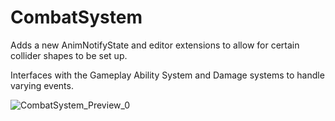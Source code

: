 # CombatSystem
Adds a new AnimNotifyState and editor extensions to allow for certain collider shapes to be set up. 

Interfaces with the Gameplay Ability System and Damage systems to handle varying events.

![CombatSystem_Preview_0](https://github.com/Nidolgh/CombatSystem/assets/39389180/0126b93f-d8f4-4896-add7-a6b594e735e0)
